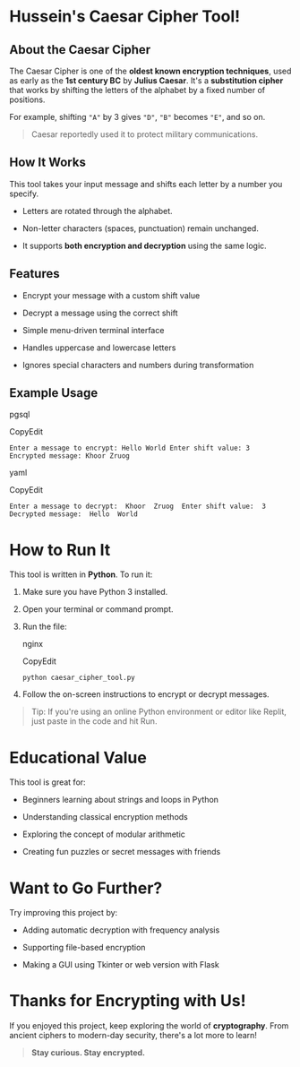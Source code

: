 
# Hussein's Caesar Cipher Tool!

## About the Caesar Cipher

The Caesar Cipher is one of the **oldest known encryption techniques**, used as early as the **1st century BC** by **Julius Caesar**. It's a **substitution cipher** that works by shifting the letters of the alphabet by a fixed number of positions.

For example, shifting `"A"` by 3 gives `"D"`, `"B"` becomes `"E"`, and so on.

> Caesar reportedly used it to protect military communications.

## How It Works

This tool takes your input message and shifts each letter by a number you specify.

-   Letters are rotated through the alphabet.
    
-   Non-letter characters (spaces, punctuation) remain unchanged.
    
-   It supports **both encryption and decryption** using the same logic.
    

## Features

-   Encrypt your message with a custom shift value
    
-   Decrypt a message using the correct shift
    
-   Simple menu-driven terminal interface
    
-   Handles uppercase and lowercase letters
    
-   Ignores special characters and numbers during transformation
    

## Example Usage

pgsql

CopyEdit

`Enter a message to encrypt: Hello World
Enter shift value: 3  Encrypted message: Khoor Zruog` 

yaml

CopyEdit

`Enter a message to decrypt:  Khoor  Zruog  Enter shift value:  3  Decrypted message:  Hello  World` 

# How to Run It

This tool is written in **Python**. To run it:

1.  Make sure you have Python 3 installed.
    
2.  Open your terminal or command prompt.
    
3.  Run the file:
    
    nginx
    
    CopyEdit
    
    `python caesar_cipher_tool.py` 
    
4.  Follow the on-screen instructions to encrypt or decrypt messages.
    

> Tip: If you're using an online Python environment or editor like Replit, just paste in the code and hit Run.

# Educational Value

This tool is great for:

-   Beginners learning about strings and loops in Python
    
-   Understanding classical encryption methods
    
-   Exploring the concept of modular arithmetic
    
-   Creating fun puzzles or secret messages with friends
    

# Want to Go Further?

Try improving this project by:

-   Adding automatic decryption with frequency analysis
    
-   Supporting file-based encryption
    
-   Making a GUI using Tkinter or web version with Flask
    

# Thanks for Encrypting with Us!

If you enjoyed this project, keep exploring the world of **cryptography**. From ancient ciphers to modern-day security, there's a lot more to learn!


> **Stay curious. Stay encrypted.**
